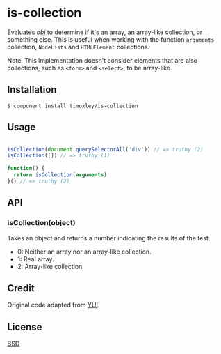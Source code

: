 # is-collection

Evaluates _obj_ to determine if it's an array, an array-like collection, or
something else. This is useful when working with the function `arguments`
collection, `NodeLists` and `HTMLElement` collections.
 
Note: This implementation doesn't consider elements that are also
collections, such as `<form>` and `<select>`, to be array-like.

## Installation

    $ component install timoxley/is-collection

## Usage

```js

isCollection(document.querySelectorAll('div')) // => truthy (2)
isCollection([]) // => truthy (1)

function() {
  return isCollection(arguments)
}() // => truthy (2)

```

## API
 
### isCollection(object)
Takes an object and returns a number indicating the results of the test:
 
  * 0: Neither an array nor an array-like collection.
  * 1: Real array.
  * 2: Array-like collection.

## Credit

Original code adapted from
[YUI](http://yuilibrary.com/yui/docs/api/files/yui_js_yui-array.js.html#l252).

## License

[BSD](http://yuilibrary.com/license/)
